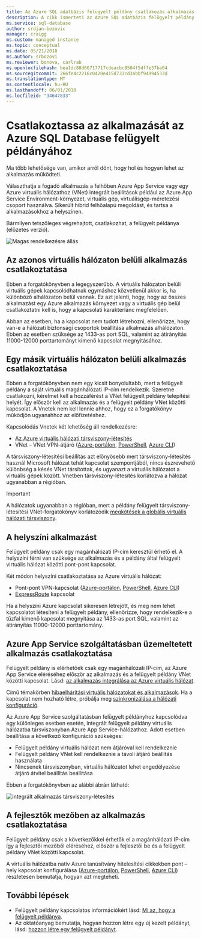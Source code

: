 ```yaml
---
title: Az Azure SQL adatbázis felügyelt példány csatlakozás alkalmazás |} Microsoft Docs
description: A cikk ismerteti az Azure SQL adatbázis felügyelt példány alkalmazás összekapcsolása.
ms.service: sql-database
author: srdjan-bozovic
manager: craigg
ms.custom: managed instance
ms.topic: conceptual
ms.date: 05/21/2018
ms.author: srbozovi
ms.reviewer: bonova, carlrab
ms.openlocfilehash: bea1dc88d66717717cdeacbc8504f5df7e37ba04
ms.sourcegitcommit: 266fe4c2216c0420e415d733cd3abbf94994533d
ms.translationtype: MT
ms.contentlocale: hu-HU
ms.lasthandoff: 06/01/2018
ms.locfileid: "34647833"
---
```

# <a name="connect-your-application-to-azure-sql-database-managed-instance"></a>Csatlakoztassa az alkalmazását az Azure SQL Database felügyelt példányához

Ma több lehetősége van, amikor arról dönt, hogy hol és hogyan lehet az alkalmazás működteti. 
 
Választhatja a fogadó alkalmazás a felhőben Azure App Service vagy egy Azure virtuális hálózathoz (VNet) integrált beállítások például az Azure App Service Environment-környezet, virtuális gép, virtuálisgép-méretezési csoport használva. Sikerült hibrid felhőalapú megoldást, és tartsa a alkalmazásokhoz a helyszínen. 
 
Bármilyen tetszőleges végrehajtott, csatlakozhat, a felügyelt példánya (előzetes verzió).  

![Magas rendelkezésre állás](./media/sql-database-managed-instance/application-deployment-topologies.png)  

## <a name="connect-an-application-inside-the-same-vnet"></a>Az azonos virtuális hálózaton belüli alkalmazás csatlakoztatása 

Ebben a forgatókönyvben a legegyszerűbb. A virtuális hálózaton belüli virtuális gépek kapcsolódhatnak egymáshoz közvetlenül akkor is, ha különböző alhálózaton belül vannak. Ez azt jelenti, hogy, hogy az összes alkalmazást egy Azure alkalmazás környezet vagy a virtuális gép belül csatlakoztatni kell is, hogy a kapcsolati karakterlánc megfelelően.  
 
Abban az esetben, ha a kapcsolat nem tudott létrehozni, ellenőrizze, hogy van-e a hálózati biztonsági csoportok beállítása alkalmazás alhálózaton. Ebben az esetben szüksége az 1433-as port SQL, valamint az átirányítás 11000-12000 porttartományt kimenő kapcsolat megnyitásához. 

## <a name="connect-an-application-inside-a-different-vnet"></a>Egy másik virtuális hálózaton belüli alkalmazás csatlakoztatása 

Ebben a forgatókönyvben nem egy kicsit bonyolultabb, mert a felügyelt példány a saját virtuális magánhálózati IP-cím rendelkezik. Szeretne csatlakozni, kérelmet kell a hozzáférést a VNet felügyelt példány telepítési helyét. Így először kell az alkalmazás és a felügyelt példány VNet közötti kapcsolat. A Vnetek nem kell lennie ahhoz, hogy ez a forgatókönyv működjön ugyanahhoz az előfizetéshez. 
 
Kapcsolódás Vnetek két lehetőség áll rendelkezésre: 
- [Az Azure virtuális hálózati társviszony-létesítés](../virtual-network/virtual-network-peering-overview.md) 
- VNet – VNet VPN-átjáró ([Azure-portálon](../vpn-gateway/vpn-gateway-howto-vnet-vnet-resource-manager-portal.md), [PowerShell](../vpn-gateway/vpn-gateway-vnet-vnet-rm-ps.md), [Azure CLI](../vpn-gateway/vpn-gateway-howto-vnet-vnet-cli.md)) 
 
A társviszony-létesítési beállítás azt előnyösebb mert társviszony-létesítés használ Microsoft hálózat tehát kapcsolat szempontjából, nincs észrevehető különbség a késés VNet társítottak, és ugyanazt a virtuális hálózatot a virtuális gépek között. Vnetben társviszony-létesítés korlátozva a hálózat ugyanabban a régióban.  
 
> [!IMPORTANT]
> A hálózatok ugyanabban a régióban, mert a példány felügyelt társviszony-létesítési VNet-forgatókönyv korlátozódik [megkötések a globális virtuális hálózati társviszony](../virtual-network/virtual-network-manage-peering.md#requirements-and-constraints). 

## <a name="connect-an-on-premises-application"></a>A helyszíni alkalmazást 

Felügyelt példány csak egy magánhálózati IP-cím keresztül érhető el. A helyszíni férni van szüksége az alkalmazás és a példány által felügyelt virtuális hálózat közötti pont-pont kapcsolat. 
 
Két módon helyszíni csatlakoztatása az Azure virtuális hálózat: 
- Pont-pont VPN-kapcsolat ([Azure-portálon](../vpn-gateway/vpn-gateway-howto-site-to-site-resource-manager-portal.md), [PowerShell](../vpn-gateway/vpn-gateway-create-site-to-site-rm-powershell.md), [Azure CLI](../vpn-gateway/vpn-gateway-howto-site-to-site-resource-manager-cli.md)) 
- [ExpressRoute](../expressroute/expressroute-introduction.md) kapcsolat  
 
Ha a helyszíni Azure kapcsolat sikeresen létrejött, és meg nem lehet kapcsolatot létesíteni a felügyelt példány, ellenőrizze, hogy rendelkezik-e a tűzfal kimenő kapcsolat megnyitása az 1433-as port SQL, valamint az átirányítás 11000-12000 porttartomány. 

## <a name="connect-an-azure-app-service-hosted-application"></a>Azure App Service szolgáltatásban üzemeltetett alkalmazás csatlakoztatása 

Felügyelt példány is elérhetőek csak egy magánhálózati IP-cím, az Azure App Service eléréséhez először az alkalmazás és a felügyelt példány VNet közötti kapcsolat. Lásd: [az alkalmazás integrálása az Azure virtuális hálózat](../app-service/web-sites-integrate-with-vnet.md).  
 
Című témakörben [hibaelhárítási virtuális hálózatokat és alkalmazások](../app-service/web-sites-integrate-with-vnet.md#troubleshooting). Ha a kapcsolat nem hozható létre, próbálja meg [szinkronizálása a hálózati konfiguráció](sql-database-managed-instance-sync-network-configuration.md). 
 
Az Azure App Service szolgáltatásban felügyelt példányhoz kapcsolódva egy különleges esetben esetén, integrált felügyelt példány virtuális hálózatba társviszonyban Azure App Service-hálózathoz. Adott esetben beállítása a következő konfiguráció szükséges: 

- Felügyelt példány virtuális hálózat nem átjáróval kell rendelkeznie  
- Felügyelt példány VNet kell rendelkeznie a távoli átjáró beállítás használata 
- Nincsenek társviszonyban, virtuális hálózatot lehet engedélyezése átjáró átvitel beállítás beállítása 
 
Ebben a forgatókönyvben az alábbi ábrán látható:

![integrált alkalmazás társviszony-létesítés](./media/sql-database-managed-instance/integrated-app-peering.png)
 
## <a name="connect-an-application-on-the-developers-box"></a>A fejlesztők mezőben az alkalmazás csatlakoztatása 

Felügyelt példány csak a következőkkel érhetők el a magánhálózati IP-cím így a fejlesztői mezőből eléréséhez, először a fejlesztői be és a felügyelt példány VNet közötti kapcsolat.  
 
A virtuális hálózatba natív Azure tanúsítvány hitelesítési cikkekben pont – hely kapcsolat konfigurálása ([Azure-portálon](../vpn-gateway/vpn-gateway-howto-point-to-site-resource-manager-portal.md), [PowerShell](../vpn-gateway/vpn-gateway-howto-point-to-site-rm-ps.md), [Azure CLI](../vpn-gateway/vpn-gateway-howto-point-to-site-classic-azure-portal.md)) részletesen bemutatja, hogyan azt megteheti.  

## <a name="next-steps"></a>További lépések

- Felügyelt példány kapcsolatos információkért lásd: [Mi az, hogy a felügyelt példánya](sql-database-managed-instance.md).
- Az oktatóanyag bemutatja, hogyan hozzon létre egy új kezelt példányt, lásd: [hozzon létre egy felügyelt példányt](sql-database-managed-instance-create-tutorial-portal.md).
